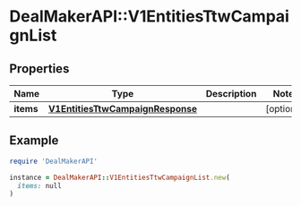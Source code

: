 # DealMakerAPI::V1EntitiesTtwCampaignList

## Properties

| Name | Type | Description | Notes |
| ---- | ---- | ----------- | ----- |
| **items** | [**V1EntitiesTtwCampaignResponse**](V1EntitiesTtwCampaignResponse.md) |  | [optional] |

## Example

```ruby
require 'DealMakerAPI'

instance = DealMakerAPI::V1EntitiesTtwCampaignList.new(
  items: null
)
```

